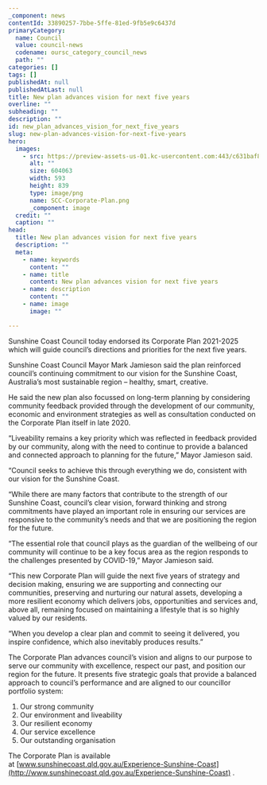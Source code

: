 ```yaml
---
_component: news
contentId: 33890257-7bbe-5ffe-81ed-9fb5e9c6437d
primaryCategory:
  name: Council
  value: council-news
  codename: oursc_category_council_news
  path: ""
categories: []
tags: []
publishedAt: null
publishedAtLast: null
title: New plan advances vision for next five years
overline: ""
subheading: ""
description: ""
id: new_plan_advances_vision_for_next_five_years
slug: new-plan-advances-vision-for-next-five-years
hero:
  images:
    - src: https://preview-assets-us-01.kc-usercontent.com:443/c631baf8-1b46-001f-580c-d0001b68b4a8/c5b7faba-2105-4ba3-9a07-b285cdd37959/SCC-Corporate-Plan.png
      alt: ""
      size: 604063
      width: 593
      height: 839
      type: image/png
      name: SCC-Corporate-Plan.png
      _component: image
  credit: ""
  caption: ""
head:
  title: New plan advances vision for next five years
  description: ""
  meta:
    - name: keywords
      content: ""
    - name: title
      content: New plan advances vision for next five years
    - name: description
      content: ""
    - name: image
      image: ""

---
```

Sunshine Coast Council today endorsed its Corporate Plan 2021-2025 which will guide council’s directions and priorities for the next five years.

Sunshine Coast Council Mayor Mark Jamieson said the plan reinforced council’s continuing commitment to our vision for the Sunshine Coast, Australia’s most sustainable region – healthy, smart, creative.

He said the new plan also focussed on long-term planning by considering community feedback provided through the development of our community, economic and environment strategies as well as consultation conducted on the Corporate Plan itself in late 2020.

“Liveability remains a key priority which was reflected in feedback provided by our community, along with the need to continue to provide a balanced and connected approach to planning for the future,” Mayor Jamieson said.

“Council seeks to achieve this through everything we do, consistent with our vision for the Sunshine Coast.

“While there are many factors that contribute to the strength of our Sunshine Coast, council’s clear vision, forward thinking and strong commitments have played an important role in ensuring our services are responsive to the community’s needs and that we are positioning the region for the future.

“The essential role that council plays as the guardian of the wellbeing of our community will continue to be a key focus area as the region responds to the challenges presented by COVID-19,” Mayor Jamieson said.

“This new Corporate Plan will guide the next five years of strategy and decision making, ensuring we are supporting and connecting our communities, preserving and nurturing our natural assets, developing a more resilient economy which delivers jobs, opportunities and services and, above all, remaining focused on maintaining a lifestyle that is so highly valued by our residents. 

“When you develop a clear plan and commit to seeing it delivered, you inspire confidence, which also inevitably produces results.”

The Corporate Plan advances council’s vision and aligns to our purpose to serve our community with excellence, respect our past, and position our region for the future. It presents five strategic goals that provide a balanced approach to council’s performance and are aligned to our councillor portfolio system:

1.  Our strong community
2.  Our environment and liveability
3.  Our resilient economy
4.  Our service excellence
5.  Our outstanding organisation

The Corporate Plan is available at [www.sunshinecoast.qld.gov.au/Experience-Sunshine-Coast](http://www.sunshinecoast.qld.gov.au/Experience-Sunshine-Coast)
.
